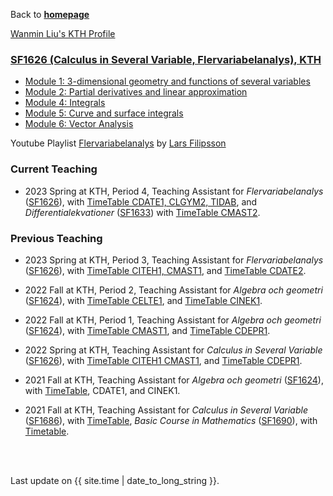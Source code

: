 Back to [**homepage**](https://wanminliu.github.io)

[Wanmin Liu's KTH Profile](https://www.kth.se/profile/wanmin/)

### [SF1626 (Calculus in Several Variable, Flervariabelanalys), KTH](https://www.kth.se/student/kurser/kurs/SF1626)

*  [Module 1: 3-dimensional geometry and functions of several variables](https://wanminliu.github.io/KTH/M1/SF1626VT22M1.html)
*  [Module 2: Partial derivatives and linear approximation](https://wanminliu.github.io/KTH/M2/SF1626VT22M2.html)
*  [Module 4: Integrals](https://wanminliu.github.io/KTH/M4/SF1626M4.html)
*  [Module 5: Curve and surface integrals](https://wanminliu.github.io/KTH/M5/SF1626VT22M5.html)
*  [Module 6: Vector Analysis](https://wanminliu.github.io/KTH/M6/SF1626VT22M6.html)


Youtube Playlist [Flervariabelanalys](https://www.youtube.com/playlist?list=PLN8b0iQL-uXu6ww-gT1qx9tAf49ZfT08N) by [Lars Filipsson](https://www.kth.se/profile/lfn)

### Current Teaching

* 2023 Spring at KTH, Period 4, Teaching Assistant for *Flervariabelanalys* ([SF1626](https://canvas.kth.se/courses/37846)), with [TimeTable CDATE1, CLGYM2, TIDAB](https://cloud.timeedit.net/kth/web/public01/ri160794X50Z06Q6Z96g0YY0y0066YX0709gQY6Q57264697X4478w27Y5o7o7Zr4QxQ0.html), and *Differentialekvationer* ([SF1633](https://canvas.kth.se/courses/38810)) with [TimeTable CMAST2](https://cloud.timeedit.net/kth/web/public01/ri166795X50Z0XQ6Z46g9Y60y9016Y0200QgQY6Q572806774Y747ZrwoxQo.html).

### Previous Teaching

* 2023 Spring at KTH, Period 3, Teaching Assistant for *Flervariabelanalys* ([SF1626](https://canvas.kth.se/courses/37846)), with [TimeTable CITEH1, CMAST1](https://cloud.timeedit.net/kth/web/public01/ri150774X91Z06Q6Z96g0YY0y0066YX0709gQY6Q55264097X4478w17Y5o7o5Zr4QxQ0.html), and [TimeTable CDATE2](https://cloud.timeedit.net/kth/web/public01/ri150774X91Z06Q6Z96g0YY0y0066YX0709gQY6Q55264097X4478653w51x24r647Y50oQ7Z1YoXQ7.html).


* 2022 Fall at KTH, Period 2, Teaching Assistant for *Algebra och geometri* ([SF1624](https://www.kth.se/social/course/SF1624/)), with [TimeTable  CELTE1](https://cloud.timeedit.net/kth/web/public01/ri170664X35Z56Q6Z96g0YY5y0066YX0709gQY6Q50264596X4878033w51x21r827Y50oQ7Z1YoXQ7.html), and [TimeTable CINEK1](https://cloud.timeedit.net/kth/web/public01/ri170664X35Z56Q6Z96g0YY5y0066YX0709gQY6Q50264596X4878133w51x51r827Y50oQ7Z1YoXQ7.html).
* 2022 Fall at KTH, Period 1, Teaching Assistant for *Algebra och geometri* ([SF1624](https://www.kth.se/social/course/SF1624/)), with [TimeTable CMAST1](https://cloud.timeedit.net/kth/web/public01/ri160604X14Z56Q6Z96g0YY0y0066YX0709gQY6Q53264596X4878673Y51X791927Y507Q7.html), and [TimeTable CDEPR1](https://cloud.timeedit.net/kth/web/public01/ri160604X14Z56Q6Z96g0YY0y0066YX0703gQY6Q53264596X4177459Y50X538298Y517Q7.html).
* 2022 Spring at KTH, Teaching Assistant for *Calculus in Several Variable* ([SF1626](https://canvas.kth.se/courses/31806)), with [TimeTable CITEH1 CMAST1](https://cloud.timeedit.net/kth/web/public01/ri.html?h=t&sid=7&p=20220117.x%2C20220306.x&objects=203502.9%2C203509.9%2C448906.10&ox=0&types=0&fe=0), and [TimeTable CDEPR1](https://cloud.timeedit.net/kth/web/public01/ri.html?h=t&sid=7&p=20220117.x%2C20220306.x&objects=203502.9%2C203509.9%2C448908.10%2C386518.16&ox=0&types=0&fe=0).
* 2021 Fall at KTH, Teaching Assistant for *Algebra och geometri* ([SF1624](https://kth.instructure.com/courses/27038)), with [TimeTable](https://cloud.timeedit.net/kth/web/public01/ri.html?h=t&sid=7&p=20211101.x%2C20211219.x&objects=203502.9%2C203509.9%2C443947.10%2C386461.16%2C-1%2C443880.10%2C203502.9%2C203509.9&ox=0&types=0&fe=0&info=f#), CDATE1, and CINEK1.
* 2021 Fall at KTH, Teaching Assistant for *Calculus in Several Variable* ([SF1686](https://canvas.kth.se/courses/27075)), with [TimeTable](https://cloud.timeedit.net/kth/web/public01/ri176505X20Z5XQ6Z76g8Y60y9066Y05006gQY6Q532805754Y08X7974Y47Q0.html), *Basic Course in Mathematics* ([SF1690](https://canvas.kth.se/courses/27072)), with [Timetable](https://cloud.timeedit.net/kth/web/public01/ri178504X20Z58Q6Z96g0YY0y6066YX080QgQY6Q5326257505777.html).


<br/><br/>
<p>Last update on {{ site.time | date_to_long_string }}.</p>

<script async src="https://www.googletagmanager.com/gtag/js?id=G-6X136VZ9Z5"></script>
<script>
  window.dataLayer = window.dataLayer || [];
  function gtag(){dataLayer.push(arguments);}
  gtag('js', new Date());

  gtag('config', 'G-6X136VZ9Z5');
</script>